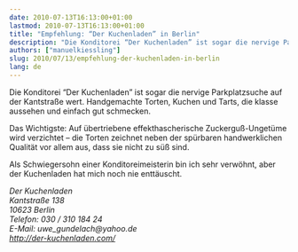 ```yaml
---
date: 2010-07-13T16:13:00+01:00
lastmod: 2010-07-13T16:13:00+01:00
title: "Empfehlung: “Der Kuchenladen” in Berlin"
description: "Die Konditorei “Der Kuchenladen” ist sogar die nervige Parkplatzsuche auf der Kantstraße wert. Handgemachte Torten, Kuchen und Tarts, die klasse aussehen und einfach gut schmecken."
authors: ["manuelkiessling"]
slug: 2010/07/13/empfehlung-der-kuchenladen-in-berlin
lang: de
---
```


Die Konditorei “Der Kuchenladen” ist sogar die nervige Parkplatzsuche auf der Kantstraße wert. Handgemachte Torten, Kuchen und Tarts, die klasse aussehen und einfach gut schmecken.
<p>
Das Wichtigste: Auf übertriebene effekthascherische Zuckerguß-Ungetüme wird verzichtet – die Torten zeichnet neben der spürbaren handwerklichen Qualität vor allem aus, dass sie nicht zu süß sind.
</p><p>
Als Schwiegersohn einer Konditoreimeisterin bin ich sehr verwöhnt, aber der Kuchenladen hat mich noch nie enttäuscht.
</p><p>
</p><address>
Der Kuchenladen<br>
Kantstraße 138<br>
10623 Berlin<br>
Telefon: 030 / 310 184 24<br>
E-Mail: uwe_gundelach@yahoo.de<br>
<a href="http://der-kuchenladen.com/">http://der-kuchenladen.com/</a><br>
</address>
